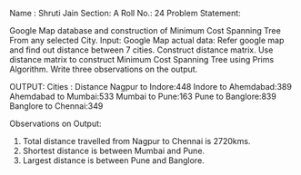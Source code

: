 Name : Shruti Jain
Section: A
Roll No.: 24
Problem Statement: 

Google Map database and construction of Minimum Cost Spanning Tree From any selected City.
Input: Google Map actual data: Refer google map and find out distance between 7 cities. Construct distance matrix. Use distance matrix to construct Minimum Cost Spanning Tree using Prims Algorithm. Write three observations on the output.

OUTPUT:
Cities     :     Distance
Nagpur to Indore:448
Indore to Ahemdabad:389
Ahemdabad to Mumbai:533
Mumbai to Pune:163
Pune to Banglore:839
Banglore to Chennai:349

Observations on Output:
1.	Total distance travelled from Nagpur to Chennai is 2720kms.
2.	Shortest distance is between Mumbai and Pune.
3.	Largest distance is between Pune and Banglore.
